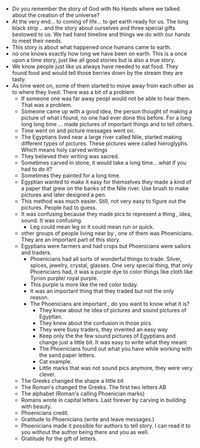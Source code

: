 - Do you remember the story of God with No Hands where we talked about the creation of the universe?
- At the very end... to coming of life... to get earth ready for us. The long black strip .. and the story about ourselves and three special gifts bestowed to us. We had hand timeline and things we do with our hands to meet their needs.
- This story is about what happened once humans came to earth.
- no one knows exactly how long we have been on earth. This is a once upon a time story, just like all good stories but is also a true story.
- We know people just like us always have needed to eat food. They found food and would tell those berries down by the stream they are tasty. 
- As time went on, some of them started to move away from each other as to where they lived. There was a bit of a problem
	- If someone one was far away peopl would not be able to hear them. That was a problem.
	- Someone came up with a good idea, the person thought of making a picture of what i found, no one had ever done this before. For a long long long time ... made pictures of important things and to tell others.
	- Time went on and picture messages went on.
	- The Egyptians lived near a large river called Nile, started making different types of pictures. These pictures were called hieroglyphs. Which means holy carved writings
	- They believed their writing was sacred.
	- Sometimes carved in stone, it would take a long time... what if you had to do it?
	- Sometimes they painted for a long time.
	- Egyptian wanted to make it easy for themselves they made a kind of a paper that grew on the banks of the Nile river. Use brush to make pictures and later designed a pen.
	- This method was much easier. Still, not very easy to figure out the pictures. People had to guess. 
	- It was confusing because they made pics to represent a thing , idea, sound. It was confusing.
		- Leg could mean leg or it could mean run or quick.
	- other groups of people living near by , one of them was Phoenicians. They are an important part of this story.
	- Egyptians were farmers and had crops but Phoenicians were sailors and traders.
		- Phoenicians had all sorts of wonderful things to trade. Silver, spices, jewelry, crystal, glasses. One very special thing, that only Phoenicians had, it was a purple dye to color things like cloth like Tyrion purple/ royal purple.
		- This purple is more like the red color today.
		- It was an important thing that they traded but not the only reason.
		- The Phoenicians are important , do you want to know what it is?
			- They knew about he idea of pictures and sound pictures of Egyptian.
			- They knew about the confusion in those pics.
			- They were busy traders, they invented an easy way 
			- Keep only the the few sound pictures of Egyptians and change just a little bit. It was easy to write what they meant
			- The Phoenicians found out what you have while working with the sand paper letters.
			- Cat example.
			- Little marks that was not sound pics anymore, they were very clever.
	- The Greeks changed the shape a little bit
	- The Roman's changed the Greeks. The first two letters AB
	- The alphabet (Roman's calling Phoenician marks)
	- Romans wrote in capital letters. Last forever by carving in building with beauty.
	- Phoenicians credit.
	- Gratitude to Phoenicians (write and leave messages.)
	- Phoenicians made it possible for authors to tell story. I can read it to you without the author being there and you as well.
	- Gratitude for the gift of letters.